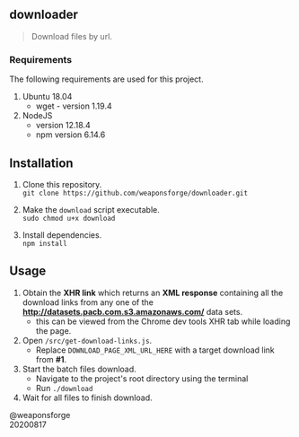 ## downloader

> Download files by url.


### Requirements

The following requirements are used for this project.

1. Ubuntu 18.04
	- wget - version 1.19.4
2. NodeJS
	- version 12.18.4
	- npm version 6.14.6


## Installation

1. Clone this repository.  
`git clone https://github.com/weaponsforge/downloader.git`

2. Make the `download` script executable.  
`sudo chmod u+x download`

2. Install dependencies.  
`npm install`


## Usage

1. Obtain the **XHR link** which returns an **XML response** containing all the download links from any one of the **http://datasets.pacb.com.s3.amazonaws.com/** data sets.
	- this can be viewed from the Chrome dev tools XHR tab while loading the page.
2. Open `/src/get-download-links.js`.
	- Replace `DOWNLOAD_PAGE_XML_URL_HERE` with a target download link from **#1**.
3. Start the batch files download. 
	- Navigate to the project's root directory using the terminal
	- Run `./download`
4. Wait for all files to finish download.

@weaponsforge  
20200817